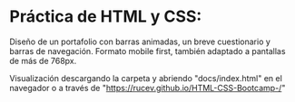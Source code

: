# Práctica de HTML y CSS:

Diseño de un portafolio con barras animadas, un breve cuestionario y barras de navegación. Formato mobile first, también adaptado a pantallas de más de 768px.

Visualización descargando la carpeta y abriendo "docs/index.html" en el navegador o a través de "https://rucev.github.io/HTML-CSS-Bootcamp-/"
